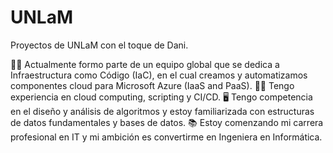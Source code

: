 # UNLaM
Proyectos de UNLaM con el toque de Dani.

🙋‍♀️ Actualmente formo parte de un equipo global que se dedica a Infraestructura como Código (IaC), en el cual creamos y automatizamos componentes cloud para Microsoft Azure (IaaS and PaaS).
👩‍💻 Tengo experiencia en cloud computing, scripting y CI/CD. 
🖥 Tengo competencia en el diseño y análisis de algoritmos y estoy familiarizada con estructuras de datos fundamentales y bases de datos.
📚 Estoy comenzando mi carrera profesional en IT y mi ambición es convertirme en Ingeniera en Informática.
